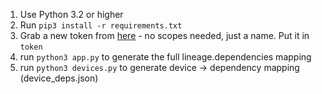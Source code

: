 1. Use Python 3.2 or higher
2. Run `pip3 install -r requirements.txt`
3. Grab a new token from [here](https://git.libremobileos.com/-/profile/personal_access_tokens) - no scopes needed, just a name. Put it in `token`
4. run `python3 app.py` to generate the full lineage.dependencies mapping
6. run `python3 devices.py` to generate device -> dependency mapping (device_deps.json)
